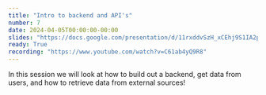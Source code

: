```yaml
---
title: "Intro to backend and API's"
number: 7
date: 2024-04-05T00:00:00-00:00
slides: "https://docs.google.com/presentation/d/11rxddvSzH_xCEhj9S1IA2prXLg6NhsA4w37Ex4I_UmI/edit?usp=sharing"
ready: True
recording: "https://www.youtube.com/watch?v=C61ab4yQ9R8"
---
```


In this session we will look at how to build out a backend, get data from users, and how to retrieve data from external sources!